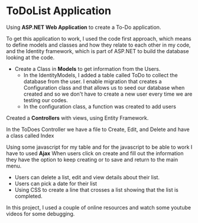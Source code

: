 # ToDoList Application
Using **ASP.NET Web Application** to create a To-Do application.

To get this application to work, I used the code first approach, which means to define models and classes and how they relate to each other in my code, and the Identity framework, which is part of 
ASP.NET to build the database looking at the code.

+ Create a Class in **Models** to get information from the Users.
  - In the IdentityModels, I added a table called ToDo to collect the database from the user.
I enable migration that creates a Configuration class and that allows us to seed our database when created and so we don't have to create a new user every time we are testing our codes.
  - In the configuration class, a function was created to add users 
  
 Created a **Controllers** with views, using Entity Framework.
 
In the ToDoes Controller we have a file to Create, Edit, and Delete and have a class called Index

Using some javascript for my table and for the javascript to be able to work I have to used **Ajax**
When users click on create and fill out the information they have the option to keep creating or to save and return to the main menu.

  - Users can delete a list, edit and view details about their list.
  - Users can pick a date for their list
  - Using CSS to create a line that crosses a list showing that the list is completed.

In this project, I used a couple of online resources and watch some youtube videos for some debugging.
